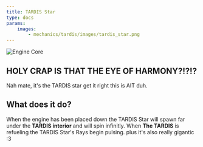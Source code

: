 ```yaml
---
title: TARDIS Star
type: docs
params:
    images:
        - mechanics/tardis/images/tardis_star.png
---
```


![Engine Core](images/tardis_star.png)

## HOLY CRAP IS THAT THE EYE OF HARMONY?!?!?
Nah mate, it's the TARDIS star get it right this is AIT duh.

## What does it do?
When the engine has been placed down the TARDIS Star will spawn far under the **TARDIS interior** and will spin infinitly. When **The TARDIS** is refueling the TARDIS Star's Rays begin pulsing. plus it's also really gigantic :3


